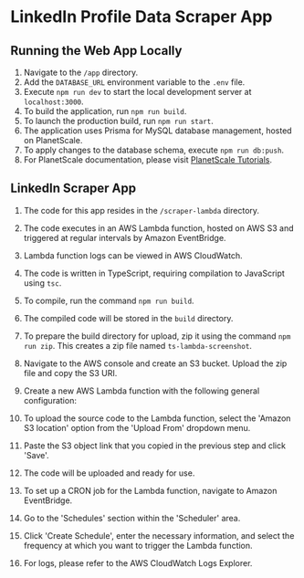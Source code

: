 # LinkedIn Profile Data Scraper App

## Running the Web App Locally

1. Navigate to the `/app` directory.
2. Add the `DATABASE_URL` environment variable to the `.env` file.
3. Execute `npm run dev` to start the local development server at `localhost:3000`.
4. To build the application, run `npm run build`.
5. To launch the production build, run `npm run start`.
6. The application uses Prisma for MySQL database management, hosted on PlanetScale.
7. To apply changes to the database schema, execute `npm run db:push`.
8. For PlanetScale documentation, please visit [PlanetScale Tutorials](https://planetscale.com/docs/tutorials/connect-nextjs-app).

## LinkedIn Scraper App

1. The code for this app resides in the `/scraper-lambda` directory.
2. The code executes in an AWS Lambda function, hosted on AWS S3 and triggered at regular intervals by Amazon EventBridge.
3. Lambda function logs can be viewed in AWS CloudWatch.
4. The code is written in TypeScript, requiring compilation to JavaScript using `tsc`.
5. To compile, run the command `npm run build`.
6. The compiled code will be stored in the `build` directory.
7. To prepare the build directory for upload, zip it using the command `npm run zip`. This creates a zip file named `ts-lambda-screenshot`.
8. Navigate to the AWS console and create an S3 bucket. Upload the zip file and copy the S3 URI.
9. Create a new AWS Lambda function with the following general configuration:
   
10. To upload the source code to the Lambda function, select the 'Amazon S3 location' option from the 'Upload From' dropdown menu.
11. Paste the S3 object link that you copied in the previous step and click 'Save'.
12. The code will be uploaded and ready for use.
13. To set up a CRON job for the Lambda function, navigate to Amazon EventBridge.
14. Go to the 'Schedules' section within the 'Scheduler' area.
15. Click 'Create Schedule', enter the necessary information, and select the frequency at which you want to trigger the Lambda function.
16. For logs, please refer to the AWS CloudWatch Logs Explorer.
